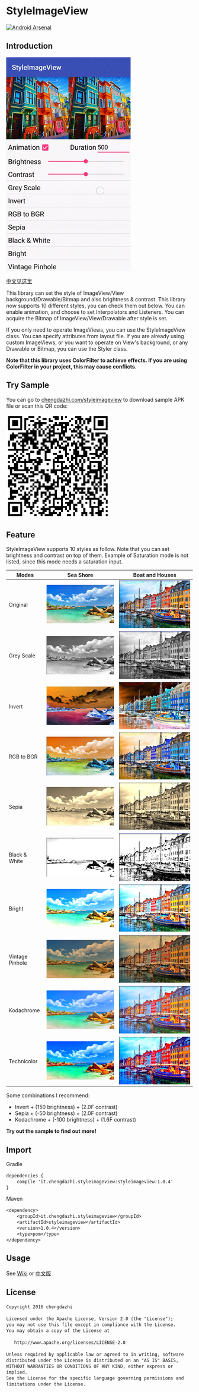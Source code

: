 # StyleImageView

[![Android Arsenal](https://img.shields.io/badge/Android%20Arsenal-StyleImageView-brightgreen.svg?style=flat)](https://android-arsenal.com/details/1/4246)

## Introduction

![gif_sample](./images/style_sample.gif)

[中文见这里](https://github.com/chengdazhi/StyleImageView/wiki/%E4%B8%AD%E6%96%87%E8%AF%B4%E6%98%8E%E9%A1%B5)

This library can set the style of ImageView/View background/Drawable/Bitmap and also brightness & contrast. This library now supports 10 different styles, you can check them out below. You can enable animation, and choose to set Interpolators and Listeners. You can acquire the Bitmap of ImageView/View/Drawable after style is set.

If you only need to operate ImageViews, you can use the StyleImageView class. You can specify attributes from layout file. If you are already using custom ImageViews, or you want to operate on View's background, or any Drawable or Bitmap, you can use the Styler class.

**Note that this library uses ColorFilter to achieve effects. If you are using ColorFilter in your project, this may cause conflicts.**


## Try Sample

You can go to [chengdazhi.com/styleimageview](http://chengdazhi.com/styleimageview) to download sample APK file or scan this QR code:

![qr](./images/style_image_view_qr.png)

## Feature

StyleImageView supports 10 styles as follow. Note that you can set brightness and contrast on top of them. Example of Saturation mode is not listed, since this mode needs a saturation input.

| Modes           | Sea Shore | Boat and Houses |
| --------------- | --------- | --------------- |
| Original        | ![sea_original](./images/sea_original.png) | ![boat_original](./images/boat_original.png) |
| Grey Scale      | ![sea_grey_scale](./images/sea_grey_scale.png) | ![boat_grey_scale](./images/boat_grey_scale.png) |
| Invert          | ![sea_invert](./images/sea_invert.png) | ![boat_invert](./images/boat_invert.png) |
| RGB to BGR      | ![sea_rgb_to_bgr](./images/sea_rgb_to_bgr.png) | ![boat_rgb_to_bgr](./images/boat_rgb_to_bgr.png) |
| Sepia           | ![sea_sepia](./images/sea_sepia.png) | ![boat_sepia](./images/boat_sepia.png) |
| Black & White   | ![sea_black_and_white](./images/sea_black_and_white.png) | ![boat_black_and_white](./images/boat_black_and_white.png) |
| Bright          | ![sea_bright](./images/sea_bright.png) | ![boat_bright](./images/boat_bright.png) |
| Vintage Pinhole | ![sea_vintage_pinhole](./images/sea_vintage_pinhole.png) | ![boat_vintage_pinhole](./images/boat_vintage_pinhole.png) |
| Kodachrome      | ![sea_kodachrome](./images/sea_kodachrome.png) | ![boat_kodachrome](./images/boat_kodachrome.png) |
| Technicolor     | ![sea_technicolor](./images/sea_technicolor.png) | ![boat_technicolor](./images/boat_technicolor.png) |

Some combinations I recommend:

* Invert + (150 brightness) + (2.0F contrast)
* Sepia + (-50 brightness) + (2.0F contrast)
* Kodachrome + (-100 brightness) + (1.6F contrast)

**Try out the sample to find out more!**

## Import

Gradle

    dependencies {
        compile 'it.chengdazhi.styleimageview:styleimageview:1.0.4'
    }

Maven

    <dependency>
        <groupId>it.chengdazhi.styleimageview</groupId>
        <artifactId>styleimageview</artifactId>
        <version>1.0.4</version>
        <type>pom</type>
    </dependency>

## Usage

See [Wiki](https://github.com/chengdazhi/StyleImageView/wiki) or [中文版](https://github.com/chengdazhi/StyleImageView/wiki/%E4%B8%AD%E6%96%87%E8%AF%B4%E6%98%8E%E9%A1%B5)

## License

    Copyright 2016 chengdazhi

    Licensed under the Apache License, Version 2.0 (the "License");
    you may not use this file except in compliance with the License.
    You may obtain a copy of the License at

       http://www.apache.org/licenses/LICENSE-2.0

    Unless required by applicable law or agreed to in writing, software
    distributed under the License is distributed on an "AS IS" BASIS,
    WITHOUT WARRANTIES OR CONDITIONS OF ANY KIND, either express or implied.
    See the License for the specific language governing permissions and
    limitations under the License.
